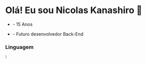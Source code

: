 <h1> Olá! Eu sou Nicolas Kanashiro 👋 </h1>
<ul> <li> - 15 Anos </li></ul>
<ul> <li> - Futuro desenvolvedor Back-End</li> </ul>


<h3>Linguagem</h1>

<img src="https://github.com/nkhora7/nkhora7/assets/132714964/efc0812b-66cb-4020-b008-c1a9b337af19" width=5% height=5%>
